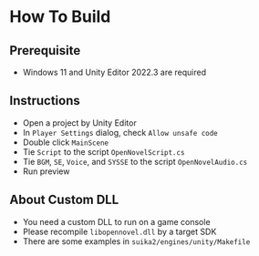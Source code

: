 How To Build
============

## Prerequisite

* Windows 11 and Unity Editor 2022.3 are required

## Instructions

* Open a project by Unity Editor
* In `Player Settings` dialog, check `Allow unsafe code`
* Double click `MainScene`
* Tie `Script` to the script `OpenNovelScript.cs`
* Tie `BGM`, `SE`, `Voice`, and `SYSSE` to the script `OpenNovelAudio.cs`
* Run preview

## About Custom DLL

* You need a custom DLL to run on a game console
* Please recompile `libopennovel.dll` by a target SDK
* There are some examples in `suika2/engines/unity/Makefile`
